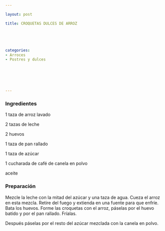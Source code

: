 ```yaml
---

layout: post

title: CROQUETAS DULCES DE ARROZ





categories:
- Arroces
- Postres y dulces






---
```


<h3>Ingredientes</h3>

1 taza de arroz lavado

2 tazas de leche

2 huevos

1 taza de pan rallado

1 taza de azúcar

1 cucharada de café de canela en polvo

aceite

<h3>Preparación</h3>

Mezcle la leche con la mitad del azúcar y una taza de agua. Cueza el arroz en esta mezcla. Retire del fuego y extienda en una fuente para que enfríe. Bata los huevos. Forme las croquetas con el arroz, páselas por el huevo batido y por el pan rallado. Fríalas.

Después páselas por el resto del azúcar mezclada con la canela en polvo.